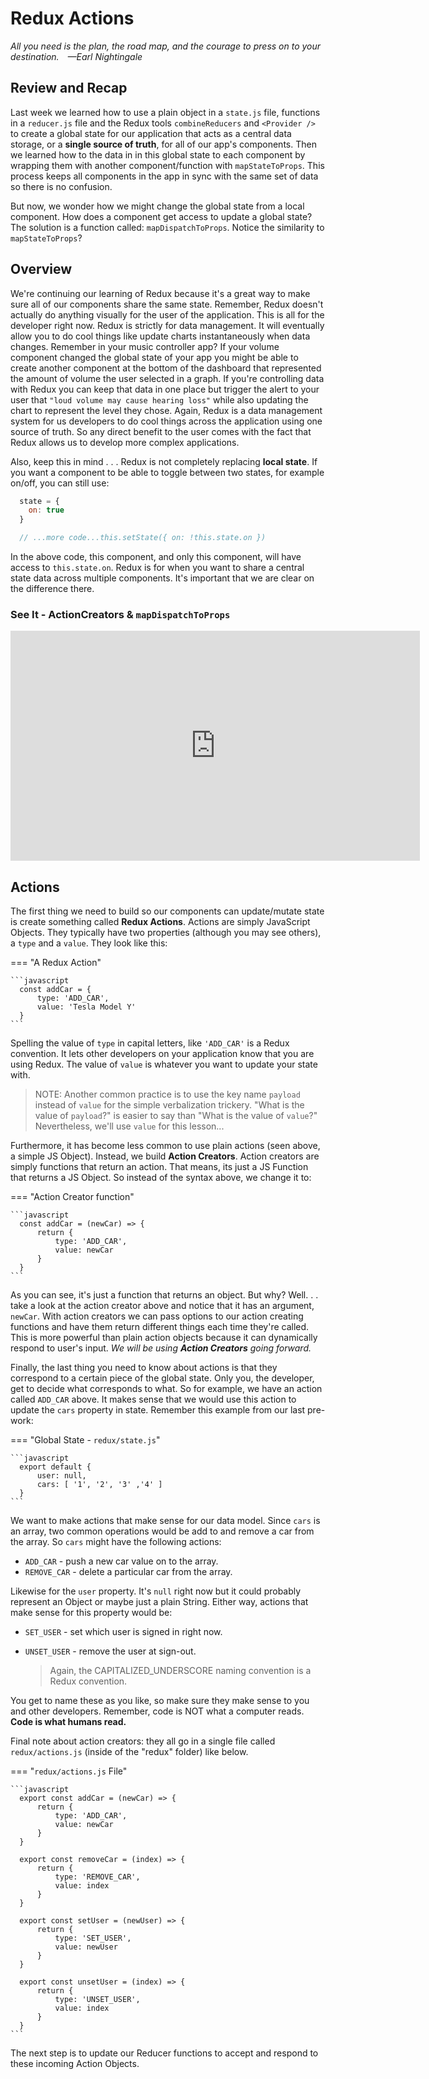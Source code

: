 # Redux Actions

*All you need is the plan, the road map, and the courage to press on to your destination. —Earl Nightingale*

## Review and Recap

Last week we learned how to use a plain object in a `state.js` file, functions in a `reducer.js` file and the Redux tools `combineReducers` and `<Provider />` to create a global state for our application that acts as a central data storage, or a **single source of truth**, for all of our app's components. Then we learned how to the data in in this global state to each component by wrapping them with another component/function with `mapStateToProps`. This process keeps all components in the app in sync with the same set of data so there is no confusion.

But now, we wonder how we might change the global state from a local component. How does a component get access to update a global state? The solution is a function called: `mapDispatchToProps`. Notice the similarity to `mapStateToProps`?

## Overview

We're continuing our learning of Redux because it's a great way to make sure all of our components share the same state. Remember, Redux doesn't actually do anything visually for the user of the application. This is all for the developer right now. Redux is strictly for data management. It will eventually allow you to do cool things like update charts instantaneously when data changes. Remember in your music controller app? If your volume component changed the global state of your app you might be able to create another component at the bottom of the dashboard that represented the amount of volume the user selected in a graph. If you're controlling data with Redux you can keep that data in one place but trigger the alert to your user that `"loud volume may cause hearing loss"` while also updating the chart to represent the level they chose. Again, Redux is a data management system for us developers to do cool things across the application using one source of truth. So any direct benefit to the user comes with the fact that Redux allows us to develop more complex applications.

Also, keep this in mind . . . Redux is not completely replacing **local state**. If you want a component to be able to toggle between two states, for example on/off, you can still use:

```javascript
  state = {
    on: true
  }

  // ...more code...this.setState({ on: !this.state.on })
```

In the above code, this component, and only this component, will have access to `this.state.on`. Redux is for when you want to share a central state data across multiple components. It's important that we are clear on the difference there.

### See It - ActionCreators & `mapDispatchToProps`

<!-- !Video Content: Vimeo, Clayton@ACA - 411-41-ActionCreators&MapDispatchToProps - 411.3.3.1 -->
<iframe src="https://player.vimeo.com/video/492290141?color=2565EF&byline=0&portrait=0" width="655" height="368" frameborder="0" allow="autoplay; fullscreen" allowfullscreen></iframe>

## Actions

The first thing we need to build so our components can update/mutate state is create something called **Redux Actions**. Actions are simply JavaScript Objects. They typically have two properties (although you may see others), a `type` and a `value`. They look like this:

=== "A Redux Action"

    ```javascript
      const addCar = {
          type: 'ADD_CAR',
          value: 'Tesla Model Y'
      }
    ```

Spelling the value of `type` in capital letters, like `'ADD_CAR'` is a Redux convention. It lets other developers on your application know that you are using Redux. The value of `value` is whatever you want to update your state with.

  > NOTE: Another common practice is to use the key name `payload` instead of `value` for the simple verbalization trickery. "What is the value of `payload`?" is easier to say than "What is the value of `value`?" Nevertheless, we'll use `value` for this lesson...

Furthermore, it has become less common to use plain actions (seen above, a simple JS Object). Instead, we build **Action Creators**. Action creators are simply functions that return an action. That means, its just a JS Function that returns a JS Object. So instead of the syntax above, we change it to:

=== "Action Creator function"

    ```javascript
      const addCar = (newCar) => {
          return {
              type: 'ADD_CAR',
              value: newCar
          }
      }
    ```

As you can see, it's just a function that returns an object. But why? Well. . . take a look at the action creator above and notice that it has an argument, `newCar`. With action creators we can pass options to our action creating functions and have them return different things each time they're called. This is more powerful than plain action objects because it can dynamically respond to user's input. *We will be using **Action Creators** going forward.*

Finally, the last thing you need to know about actions is that they correspond to a certain piece of the global state. Only you, the developer, get to decide what corresponds to what. So for example, we have an action called `ADD_CAR` above. It makes sense that we would use this action to update the `cars` property in state. Remember this example from our last pre-work:

=== "Global State - `redux/state.js`"

    ```javascript
      export default {
          user: null,
          cars: [ '1', '2', '3' ,'4' ]
      }
    ```

We want to make actions that make sense for our data model. Since `cars` is an array, two common operations would be add to and remove a car from the array. So `cars` might have the following actions:

* `ADD_CAR` - push a new car value on to the array.
* `REMOVE_CAR` - delete a particular car from the array.

Likewise for the `user` property. It's `null` right now but it could probably represent an Object or maybe just a plain String. Either way, actions that make sense for this property would be:

* `SET_USER` - set which user is signed in right now.
* `UNSET_USER` - remove the user at sign-out.

  > Again, the CAPITALIZED_UNDERSCORE naming convention is a Redux convention.

You get to name these as you like, so make sure they make sense to you and other developers. Remember, code is NOT what a computer reads. **Code is what humans read.**

Final note about action creators: they all go in a single file called `redux/actions.js` (inside of the "redux" folder) like below.

=== "`redux/actions.js` File"

    ```javascript
      export const addCar = (newCar) => {
          return {
              type: 'ADD_CAR',
              value: newCar
          }
      }

      export const removeCar = (index) => {
          return {
              type: 'REMOVE_CAR',
              value: index
          }
      }

      export const setUser = (newUser) => {
          return {
              type: 'SET_USER',
              value: newUser
          }
      }

      export const unsetUser = (index) => {
          return {
              type: 'UNSET_USER',
              value: index
          }
      }
    ```

The next step is to update our Reducer functions to accept and respond to these incoming Action Objects.